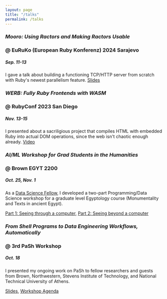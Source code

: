 ```yaml
---
layout: page
title: "/talks"
permalink: /talks
---
```

### *Mooro: Using Ractors and Making Ractors Usable*
### @ EuRuKo (European Ruby Konferenz) 2024 Sarajevo
##### Sep. 11-13
I gave a talk about building a functioning TCP/HTTP server from scratch with Ruby's newest parallelism feature.
[Slides](https://docs.google.com/presentation/d/1qDzyXsNWOIQ6jwt3pwWka7eGcrOsN3igI0cyYdV2Jzk/edit?usp=sharing)

### *WERB: Fully Ruby Frontends with WASM* 
### @ RubyConf 2023 San Diego
##### Nov. 13-15
I presented about a sacriligious project that compiles HTML with embedded Ruby into actual DOM operations, since the web isn't chaotic enough already.
[Video](https://youtu.be/tNcfYLuQ5Es?si=sS98O_OzkwwRL14U&t=1542)

### *AI/ML Workshop for Grad Students in the Humanities* 
### @ Brown EGYT 2200
##### Oct. 25, Nov. 1
As a [Data Science Fellow](https://dsi.brown.edu/academics/data-science-fellows), I developed a two-part Programming/Data Science workshop for a graduate level Egyptology course (Monumentality and Texts in ancient Egypt).

[Part 1: Seeing through a computer](https://colab.research.google.com/drive/1zxzXbzTxzvNQOywDrLq69kmXKS97qv7q?usp=sharing), [Part 2: Seeing beyond a computer](https://docs.google.com/presentation/d/1-5mB6vufOsAFCdQW60Dsyi4BdmEud7Cz0kR-JwP0sKk/edit?usp=sharing)

### *From Shell Programs to Data Engineering Workflows, Automatically* 
### @ 3rd PaSh Workshop
##### Oct. 18
I presented my ongoing work on PaSh to fellow researchers and guests from Brown, Northwestern, Stevens Institute of Technology, and National Technical University of Athens.

[Slides](https://docs.google.com/presentation/d/1_4jDhNhDSyFD_hztR4moNptqCiAa-p3z/edit?usp=sharing&ouid=117053670477944769597&rtpof=true&sd=true), [Workshop Agenda](https://docs.google.com/document/d/1sAwonBVJr4tCBQdaoXGRAr5R4pi-Jw7Oumf_VQg-nQs/edit?usp=sharing)
